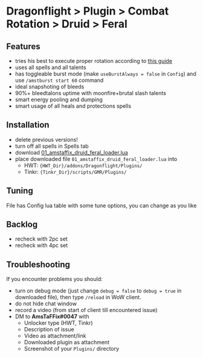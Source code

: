 # Dragonflight > Plugin > Combat Rotation > Druid > Feral

## Features
- tries his best to execute proper rotation according to [this guide](https://www.wowhead.com/guide/classes/druid/feral/rotation-cooldowns-pve-dps)
- uses all spells and all talents
- has toggleable burst mode (make `useBurstAlways = false` in `Config`) and use `/amstburst start 60` command
- ideal snapshoting of bleeds
- 90%+ bleedtalons uptime with moonfire+brutal slash talents
- smart energy pooling and dumping
- smart usage of all heals and protections spells

## Installation
- delete previous versions!
- turn off all spells in Spells tab
- download [01_amstaffix_druid_feral_loader.lua](https://raw.githubusercontent.com/Dream-Weaver-GMR-Profiles-Plugins/public/master/plugins/retail/combat_rotation/druid/feral/v1/01_amstaffix_druid_feral_loader.lua)
- place downloaded file `01_amstaffix_druid_feral_loader.lua` into
    - HWT: `{HWT_Dir}/addons/Dragonflight/Plugins/`
    - Tinkr: `{Tinkr_Dir}/scripts/GMR/Plugins/`

## Tuning
File has Config lua table with some tune options, you can change as you like

## Backlog
- recheck with 2pc set
- recheck with 4pc set

## Troubleshooting
If you encounter problems you should:
- turn on debug mode (just change `debug = false` to `debug = true` in downloaded file), then type `/reload` in WoW client.
- do not hide chat window
- record a video (from start of client till encountered issue)
- DM to **AmsTaFFix#0047** with
    - Unlocker type (HWT, Tinkr)
    - Description of issue
    - Video as attachment/link
    - Downloaded plugin as attachment
    - Screenshot of your `Plugins/` directory
